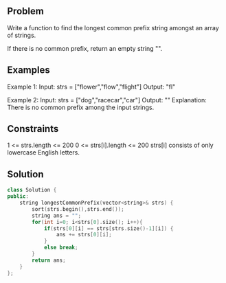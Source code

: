## Problem
Write a function to find the longest common prefix string amongst an array of strings.

If there is no common prefix, return an empty string "".

 
## Examples
Example 1:
Input: strs = ["flower","flow","flight"]
Output: "fl"

Example 2:
Input: strs = ["dog","racecar","car"]
Output: ""
Explanation: There is no common prefix among the input strings.
 

## Constraints
1 <= strs.length <= 200
0 <= strs[i].length <= 200
strs[i] consists of only lowercase English letters.

## Solution
```c++
class Solution {
public:
    string longestCommonPrefix(vector<string>& strs) {
        sort(strs.begin(),strs.end());
        string ans = "";
        for(int i=0; i<strs[0].size(); i++){
            if(strs[0][i] == strs[strs.size()-1][i]) {
                ans += strs[0][i];
            }
            else break;
        }
        return ans;    
    }
};
```